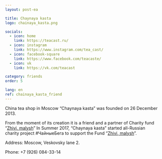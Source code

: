 ```yaml
---
layout: post-ea

title: Chaynaya kasta
logo: chainaya_kasta.png

socials:
  - icon: home
    link: https://teacast.ru/
  - icon: instagram
    link: https://www.instagram.com/tea_cast/
  - icon: facebook-square
    link: https://www.facebook.com/teacaste/
  - icon: vk
    link: https://vk.com/teacast

category: friends
order: 5

lang: en
ref: chainaya_kasta_friend
---
```


China tea shop in Moscow “Chaynaya kasta” was founded on 26 December 2013. 
 
From the moment of its creation it is a friend and a partner of Charity fund “<a href="https://fondzhivimalysh.ru/" target="_blank">Zhivi, malysh</a>” In Summer 2017, “Chaynaya kasta” started all-Russian charity project #ЧайныеБега to support the Fund “<a href="https://fondzhivimalysh.ru/" target="_blank">Zhivi, malysh</a>”.

Address: Moscow, Veskovsky lane 2.

Phone: +7 (926) 084-33-14
